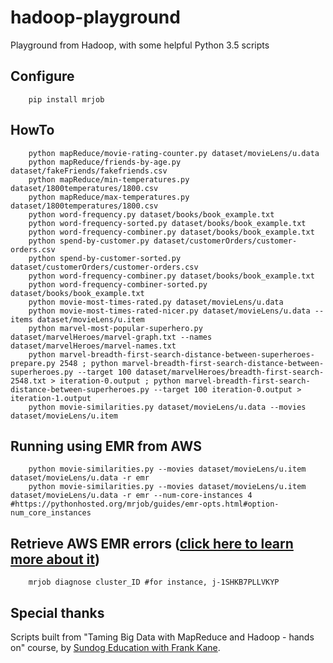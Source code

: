 # hadoop-playground
Playground from Hadoop, with some helpful Python 3.5 scripts

## Configure

        pip install mrjob

## HowTo

        python mapReduce/movie-rating-counter.py dataset/movieLens/u.data
        python mapReduce/friends-by-age.py dataset/fakeFriends/fakefriends.csv
        python mapReduce/min-temperatures.py dataset/1800temperatures/1800.csv
        python mapReduce/max-temperatures.py dataset/1800temperatures/1800.csv
        python word-frequency.py dataset/books/book_example.txt
        python word-frequency-sorted.py dataset/books/book_example.txt
        python word-frequency-combiner.py dataset/books/book_example.txt
        python spend-by-customer.py dataset/customerOrders/customer-orders.csv
        python spend-by-customer-sorted.py dataset/customerOrders/customer-orders.csv
        python word-frequency-combiner.py dataset/books/book_example.txt
        python word-frequency-combiner-sorted.py dataset/books/book_example.txt
        python movie-most-times-rated.py dataset/movieLens/u.data
        python movie-most-times-rated-nicer.py dataset/movieLens/u.data --items dataset/movieLens/u.item
        python marvel-most-popular-superhero.py dataset/marvelHeroes/marvel-graph.txt --names dataset/marvelHeroes/marvel-names.txt
        python marvel-breadth-first-search-distance-between-superheroes-prepare.py 2548 ; python marvel-breadth-first-search-distance-between-superheroes.py --target 100 dataset/marvelHeroes/breadth-first-search-2548.txt > iteration-0.output ; python marvel-breadth-first-search-distance-between-superheroes.py --target 100 iteration-0.output > iteration-1.output
        python movie-similarities.py dataset/movieLens/u.data --movies dataset/movieLens/u.item

## Running using EMR from AWS
        python movie-similarities.py --movies dataset/movieLens/u.item dataset/movieLens/u.data -r emr
        python movie-similarities.py --movies dataset/movieLens/u.item dataset/movieLens/u.data -r emr --num-core-instances 4 #https://pythonhosted.org/mrjob/guides/emr-opts.html#option-num_core_instances

## Retrieve AWS EMR errors ([click here to learn more about it](http://mrjob.readthedocs.io/en/latest/index.html))
        mrjob diagnose cluster_ID #for instance, j-1SHKB7PLLVKYP 

## Special thanks

Scripts built from "Taming Big Data with MapReduce and Hadoop - hands on" course, by [Sundog Education with Frank Kane](http://sundog-education.com/).

